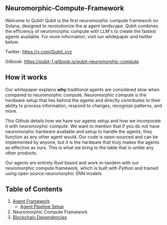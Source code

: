 ## Neuromorphic-Compute-Framework

Welcome to Qubit! Qubit is the first neuromorphic compute framework on Solana, designed to revolutionize the ai agent landscape. Qubit combines the efficiency of neuromorphic compute with LLM's to create the fastest agents available. For more information, visit our whitepaper and twitter below: 

Twitter: https://x.com/Qubit_xyz

Gitbook: https://qubit-1.gitbook.io/qubit-neuromorphic-compute

## How it works 

Our whitepaper explains **why** traditional agents are considered slow when compared to neuromorphic compute. Neuromorphic compute is the hardware setup that lies behind the agents and directly contributes to their ability to process information, respond to changes, recognize patterns, and more. 

This Github details how we have our agents setup and how we incorporate it with neuromorphic compute. We want to mention that if you do not have neuromorphic hardware available and setup to handle the agents, they function as any other agent would. Our code is open-sourced and can be implemented by anyone, but it is the hardware that truly makes the agents as effective as ours. This is what we bring to the table that is unlike any other products. 

Our agents are entirely Rust based and work in-tandem with our neuromorphic compute framework, which is built with Python and trained using open source neuromorphic SNN models. 

## Table of Contents 

1. [Agent Framework](https://github.com/Qubit-xyz/Neuromorphic-Compute-Framework/tree/main/Agent)
    - [Agent Pipeline Setup](https://github.com/Qubit-xyz/Neuromorphic-Compute-Framework/tree/main/Agent/AgentPipeline)
2. Neuromorphic Compute Framework
3. [Blockchain Dependencies](https://github.com/Qubit-xyz/Neuromorphic-Compute-Framework/tree/main/Include%20)
